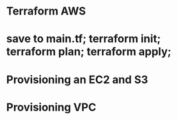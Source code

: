 # Terraform AWS
# save to main.tf; terraform init; terraform plan; terraform apply;
# Provisioning an EC2 and S3
# Provisioning VPC

